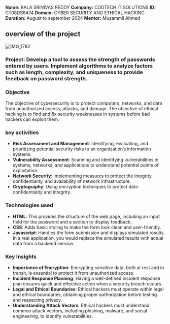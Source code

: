 **Name:** BALA SRINIVAS REDDY
**Company:** CODTECH IT SOLUTIONS
**ID:** CT08DS6474
**Domain:** CYBER SECURITY AND ETHICAL HACKING
**Duration:** August to september 2024
**Mentor:** Muzammil Ahmed


## overview of the project
![IMG_1782](https://github.com/user-attachments/assets/6c006165-70da-4955-ad84-cba473bc64bf)


### Project: Develop a tool to assess the strength of passwords entered by users. Implement algorithms to analyze factors such as length, complexity, and uniqueness to provide feedback on password strength.


### Objective
The objective of cybersecurity is to protect computers, networks, and data from unauthorized access, attacks, and damage. The objective of ethical hacking is to find and fix security weaknesses in systems before bad hackers can exploit them.

### key activities
- **Risk Assessment and Management**: Identifying, evaluating, and prioritizing potential security risks to an organization’s information systems.
- **Vulnerability Assessment**: Scanning and identifying vulnerabilities in systems, networks, and applications to understand potential points of exploitation.
- **Network Security**: Implementing measures to protect the integrity, confidentiality, and availability of network infrastructure.
- **Cryptography**:  Using encryption techniques to protect data confidentiality and integrity.

### Technologies used
- **HTML**: This provides the structure of the web page, including an input field for the password and a section to display feedback..
- **CSS**: Adds basic styling to make the form look clean and user-friendly.
- **Javascript**: Handles the form submission and displays simulated results. In a real application, you would replace the simulated results with actual data from a backend service.

### Key Insights
- **Importance of Encryption**: Encrypting sensitive data, both at rest and in transit, is essential to protect it from unauthorized access.
- **Incident Response Planning**:  Having a well-defined incident response plan ensures quick and effective action when a security breach occurs.
- **Legal and Ethical Boundaries**:  Ethical hackers must operate within legal and ethical boundaries, obtaining proper authorization before testing and respecting privacy.
- **Understanding Attack Vectors**:  Ethical hackers must understand common attack vectors, including phishing, malware, and social engineering, to identify vulnerabilities.
